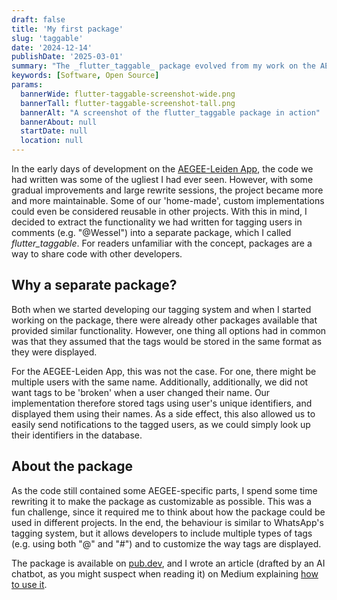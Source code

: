 ```yaml
---
draft: false
title: 'My first package'
slug: 'taggable'
date: '2024-12-14'
publishDate: '2025-03-01'
summary: "The _flutter_taggable_ package evolved from my work on the AEGEE-Leiden App."
keywords: [Software, Open Source]
params:
  bannerWide: flutter-taggable-screenshot-wide.png
  bannerTall: flutter-taggable-screenshot-tall.png
  bannerAlt: "A screenshot of the flutter_taggable package in action"
  bannerAbout: null
  startDate: null
  location: null
---
```


In the early days of development on the [AEGEE-Leiden App](/portfolio/aegee-leiden-app), the code we had written was some of the ugliest I had ever seen. However, with some gradual improvements and large rewrite sessions, the project became more and more maintainable. Some of our 'home-made', custom implementations could even be considered reusable in other projects. With this in mind, I decided to extract the functionality we had written for tagging users in comments (e.g. "@Wessel") into a separate package, which I called _flutter_taggable_. For readers unfamiliar with the concept, packages are a way to share code with other developers.

## Why a separate package?
Both when we started developing our tagging system and when I started working on the package, there were already other packages available that provided similar functionality. However, one thing all options had in common was that they assumed that the tags would be stored in the same format as they were displayed.

For the AEGEE-Leiden App, this was not the case. For one, there might be multiple users with the same name. Additionally, additionally, we did not want tags to be 'broken' when a user changed their name. Our implementation therefore stored tags using user's unique identifiers, and displayed them using their names. As a side effect, this also allowed us to easily send notifications to the tagged users, as we could simply look up their identifiers in the database.

## About the package
As the code still contained some AEGEE-specific parts, I spend some time rewriting it to make the package as customizable as possible. This was a fun challenge, since it required me to think about how the package could be used in different projects. In the end, the behaviour is similar to WhatsApp's tagging system, but it allows developers to include multiple types of tags (e.g. using both "@" and "#") and to customize the way tags are displayed.

The package is available on [pub.dev](https://pub.dev/packages/flutter_taggable), and I wrote an article (drafted by an AI chatbot, as you might suspect when reading it) on Medium explaining [how to use it](https://medium.com/@wesselvandam2000/advanced-user-tagging-in-flutter-integrating-mentions-and-tags-with-your-backend-438df1faa92b).
